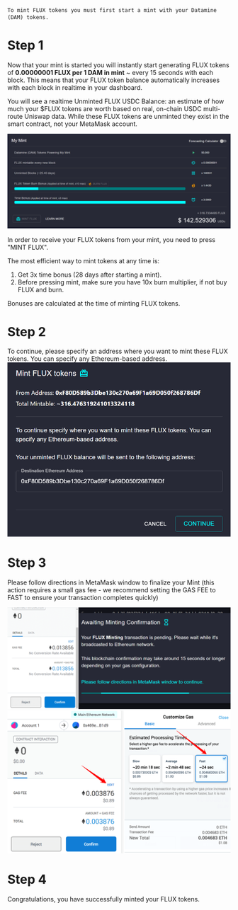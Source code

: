 ```
To mint FLUX tokens you must first start a mint with your Datamine (DAM) tokens.
```

# Step 1

Now that your mint is started you will instantly start generating FLUX tokens of **0.00000001 FLUX per 1 DAM in mint** ~ every 15 seconds with each block. This means that your FLUX token balance automatically increases with each block in realtime in your dashboard.

You will see a realtime Unminted FLUX USDC Balance: an estimate of how much your $FLUX tokens are worth based on real, on-chain USDC multi-route Uniswap data. While these FLUX tokens are unminted they exist in the smart contract, not your MetaMask account.

![Minting](../../helpArticles/assets/images/pngs/mintingFlux/mintingFlux1.png)

In order to receive your FLUX tokens from your mint, you need to press "MINT FLUX".

The most efficient way to mint tokens at any time is:

1. Get 3x time bonus (28 days after starting a mint). 
2. Before pressing mint, make sure you have 10x burn multiplier, if not buy FLUX and burn.

Bonuses are calculated at the time of minting FLUX tokens.

# Step 2
To continue, please specify an address where you want to mint these FLUX tokens. You can specify any Ethereum-based address.
![Minting](../../helpArticles/assets/images/pngs/mintingFlux/mintingFlux2.png#_maxWidth=512)

# Step 3
Please follow directions in MetaMask window to finalize your Mint (this action requires a small gas fee - we recommend setting the GAS FEE to FAST to ensure your transaction completes quickly)

![Minting](../../helpArticles/assets/images/pngs/mintingFlux/mintingFlux3.png)
![Minting](../../helpArticles/assets/images/pngs/mintingFlux/mintingFlux4.png)

# Step 4
Congratulations, you have successfully minted your FLUX tokens.